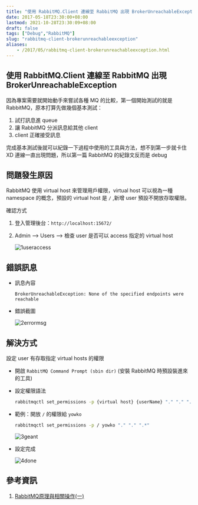 ```yaml
---
title: "使用 RabbitMQ.Client 連線至 RabbitMQ 出現 BrokerUnreachableException"
date: 2017-05-18T23:30:00+08:00
lastmod: 2021-10-28T23:30:09+08:00
draft: false
tags: ["Debug","RabbitMQ"]
slug: "rabbitmq-client-brokerunreachableexception"
aliases:
    - /2017/05/rabbitmq-client-brokerunreachableexception.html
---
```

## 使用 RabbitMQ.Client 連線至 RabbitMQ 出現 BrokerUnreachableException

因為專案需要就開始動手來嘗試各種 MQ 的比較，第一個開始測試的就是 RabbitMQ，原本打算先做幾個基本測試：

1. 試打訊息進 queue
2. 讓 RabbitMQ 分派訊息給其他 client
3. client 正確接受訊息

完成基本測試後就可以紀錄一下過程中使用的工具與方法，想不到第一步就卡住XD 連線一直出現問題，所以第一篇 RabbitMQ 的紀錄文反而是 debug

## 問題發生原因

RabbitMQ 使用 virtual host 來管理用戶權限，virtual host 可以視為一種 namespace 的概念，預設的 virtual host 是 `/` ,新增 user 預設不開放存取權限。

確認方式

1. 登入管理後台：`http://localhost:15672/`
2. Admin --> Users --> 檢查 user 是否可以 access 指定的 virtual host

    ![1useraccess](https://cloud.githubusercontent.com/assets/3851540/26199999/d4fdc9fe-3bfe-11e7-97a4-8d7bb4390bc0.png)

## 錯誤訊息

- 訊息內容

    ```log
    BrokerUnreachableException: None of the specified endpoints were reachable
    ```

- 錯誤截圖

    ![2errormsg](https://cloud.githubusercontent.com/assets/3851540/26198893/6fb57622-3bfa-11e7-9cfd-7eeeac68767b.png)

## 解決方式

設定 user 有存取指定 virtual hosts 的權限

- 開啟 `RabbitMQ Command Prompt (sbin dir)` (安裝 RabbitMQ 時預設裝進來的工具)
- 設定權限語法

    ```bash
    rabbitmqctl set_permissions -p {virtual host} {userName} "." "." ".*"
    ```

- 範例：開放 `/` 的權限給 `yowko`

    ```bash
    rabbitmqctl set_permissions -p / yowko "." "." ".*"
    ```

    ![3geant](https://cloud.githubusercontent.com/assets/3851540/26198890/6f6e2de4-3bfa-11e7-9855-45ef03786b66.png)

- 設定完成

    ![4done](https://cloud.githubusercontent.com/assets/3851540/26198891/6f935aa6-3bfa-11e7-8a8c-c603df72fd4f.png)

## 參考資訊

1. [RabbitMQ原理與相關操作(一)](http://www.cnblogs.com/ericli-ericli/p/5917018.html)
